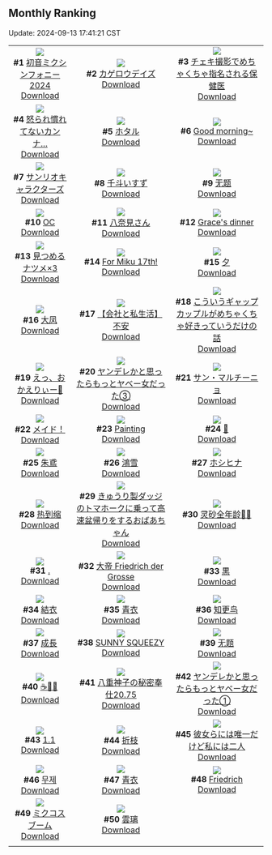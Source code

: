 ## Monthly Ranking
Update: 2024-09-13 17:41:21 CST

|      |      |      |
| :----: | :----: | :----: |
| ![](https://i.pixiv.re/c/240x480/img-master/img/2024/08/16/00/30/07/121525173_p0_master1200.jpg)<br>**#1** [初音ミクシンフォニー2024](https://www.pixiv.net/artworks/121525173)<br>[Download](https://i.pixiv.re/img-original/img/2024/08/16/00/30/07/121525173_p0.jpg) | ![](https://i.pixiv.re/c/240x480/img-master/img/2024/08/15/12/30/03/121506139_p0_master1200.jpg)<br>**#2** [カゲロウデイズ](https://www.pixiv.net/artworks/121506139)<br>[Download](https://i.pixiv.re/img-original/img/2024/08/15/12/30/03/121506139_p0.png) | ![](https://i.pixiv.re/c/240x480/img-master/img/2024/08/16/08/30/02/121532156_p0_master1200.jpg)<br>**#3** [チェキ撮影でめちゃくちゃ指名される保健医](https://www.pixiv.net/artworks/121532156)<br>[Download](https://i.pixiv.re/img-original/img/2024/08/16/08/30/02/121532156_p0.jpg) |
| ![](https://i.pixiv.re/c/240x480/img-master/img/2024/08/16/18/37/11/121544317_p0_master1200.jpg)<br>**#4** [怒られ慣れてないカンナ…](https://www.pixiv.net/artworks/121544317)<br>[Download](https://i.pixiv.re/img-original/img/2024/08/16/18/37/11/121544317_p0.png) | ![](https://i.pixiv.re/c/240x480/img-master/img/2024/08/15/00/00/12/121493874_p0_master1200.jpg)<br>**#5** [ホタル](https://www.pixiv.net/artworks/121493874)<br>[Download](https://i.pixiv.re/img-original/img/2024/08/15/00/00/12/121493874_p0.jpg) | ![](https://i.pixiv.re/c/240x480/img-master/img/2024/08/16/00/00/25/121523921_p0_master1200.jpg)<br>**#6** [Good morning~](https://www.pixiv.net/artworks/121523921)<br>[Download](https://i.pixiv.re/img-original/img/2024/08/16/00/00/25/121523921_p0.jpg) |
| ![](https://i.pixiv.re/c/240x480/img-master/img/2024/08/17/00/01/38/121555597_p0_master1200.jpg)<br>**#7** [サンリオキャラクターズ](https://www.pixiv.net/artworks/121555597)<br>[Download](https://i.pixiv.re/img-original/img/2024/08/17/00/01/38/121555597_p0.png) | ![](https://i.pixiv.re/c/240x480/img-master/img/2024/08/16/00/00/16/121523870_p0_master1200.jpg)<br>**#8** [千斗いすず](https://www.pixiv.net/artworks/121523870)<br>[Download](https://i.pixiv.re/img-original/img/2024/08/16/00/00/16/121523870_p0.jpg) | ![](https://i.pixiv.re/c/240x480/img-master/img/2024/08/16/19/46/23/121546405_p0_master1200.jpg)<br>**#9** [无题](https://www.pixiv.net/artworks/121546405)<br>[Download](https://i.pixiv.re/img-original/img/2024/08/16/19/46/23/121546405_p0.jpg) |
| ![](https://i.pixiv.re/c/240x480/img-master/img/2024/08/16/00/00/41/121523981_p0_master1200.jpg)<br>**#10** [OC](https://www.pixiv.net/artworks/121523981)<br>[Download](https://i.pixiv.re/img-original/img/2024/08/16/00/00/41/121523981_p0.jpg) | ![](https://i.pixiv.re/c/240x480/img-master/img/2024/08/17/00/50/11/121557422_p0_master1200.jpg)<br>**#11** [八奈見さん](https://www.pixiv.net/artworks/121557422)<br>[Download](https://i.pixiv.re/img-original/img/2024/08/17/00/50/11/121557422_p0.png) | ![](https://i.pixiv.re/c/240x480/img-master/img/2024/08/14/03/06/07/121468483_p0_master1200.jpg)<br>**#12** [Grace's dinner](https://www.pixiv.net/artworks/121468483)<br>[Download](https://i.pixiv.re/img-original/img/2024/08/14/03/06/07/121468483_p0.jpg) |
| ![](https://i.pixiv.re/c/240x480/img-master/img/2024/08/16/08/52/59/121532438_p0_master1200.jpg)<br>**#13** [見つめるナツメ×3](https://www.pixiv.net/artworks/121532438)<br>[Download](https://i.pixiv.re/img-original/img/2024/08/16/08/52/59/121532438_p0.jpg) | ![](https://i.pixiv.re/c/240x480/img-master/img/2024/08/18/20/45/21/121615912_p0_master1200.jpg)<br>**#14** [For Miku 17th!](https://www.pixiv.net/artworks/121615912)<br>[Download](https://i.pixiv.re/img-original/img/2024/08/18/20/45/21/121615912_p0.jpg) | ![](https://i.pixiv.re/c/240x480/img-master/img/2024/08/15/01/13/40/121496311_p0_master1200.jpg)<br>**#15** [夕](https://www.pixiv.net/artworks/121496311)<br>[Download](https://i.pixiv.re/img-original/img/2024/08/15/01/13/40/121496311_p0.jpg) |
| ![](https://i.pixiv.re/c/240x480/img-master/img/2024/08/16/02/39/50/121527987_p0_master1200.jpg)<br>**#16** [大凤](https://www.pixiv.net/artworks/121527987)<br>[Download](https://i.pixiv.re/img-original/img/2024/08/16/02/39/50/121527987_p0.jpg) | ![](https://i.pixiv.re/c/240x480/img-master/img/2024/08/16/12/00/12/121535499_p0_master1200.jpg)<br>**#17** [【会社と私生活】不安](https://www.pixiv.net/artworks/121535499)<br>[Download](https://i.pixiv.re/img-original/img/2024/08/16/12/00/12/121535499_p0.jpg) | ![](https://i.pixiv.re/c/240x480/img-master/img/2024/08/16/00/03/03/121524229_p0_master1200.jpg)<br>**#18** [こういうギャップカップルがめちゃくちゃ好きっていうだけの話](https://www.pixiv.net/artworks/121524229)<br>[Download](https://i.pixiv.re/img-original/img/2024/08/16/00/03/03/121524229_p0.jpg) |
| ![](https://i.pixiv.re/c/240x480/img-master/img/2024/08/16/00/14/45/121524685_p0_master1200.jpg)<br>**#19** [えっ、おかえりぃー🍺](https://www.pixiv.net/artworks/121524685)<br>[Download](https://i.pixiv.re/img-original/img/2024/08/16/00/14/45/121524685_p0.png) | ![](https://i.pixiv.re/c/240x480/img-master/img/2024/08/16/00/01/32/121524102_p0_master1200.jpg)<br>**#20** [ヤンデレかと思ったらもっとヤベー女だった③](https://www.pixiv.net/artworks/121524102)<br>[Download](https://i.pixiv.re/img-original/img/2024/08/16/00/01/32/121524102_p0.png) | ![](https://i.pixiv.re/c/240x480/img-master/img/2024/08/16/19/51/50/121546541_p0_master1200.jpg)<br>**#21** [サン・マルチーニョ](https://www.pixiv.net/artworks/121546541)<br>[Download](https://i.pixiv.re/img-original/img/2024/08/16/19/51/50/121546541_p0.jpg) |
| ![](https://i.pixiv.re/c/240x480/img-master/img/2024/08/16/00/00/26/121523926_p0_master1200.jpg)<br>**#22** [メイド！](https://www.pixiv.net/artworks/121523926)<br>[Download](https://i.pixiv.re/img-original/img/2024/08/16/00/00/26/121523926_p0.jpg) | ![](https://i.pixiv.re/c/240x480/img-master/img/2024/08/14/13/11/18/121477002_p0_master1200.jpg)<br>**#23** [Painting](https://www.pixiv.net/artworks/121477002)<br>[Download](https://i.pixiv.re/img-original/img/2024/08/14/13/11/18/121477002_p0.jpg) | ![](https://i.pixiv.re/c/240x480/img-master/img/2024/08/16/11/47/30/121535216_p0_master1200.jpg)<br>**#24** [👑](https://www.pixiv.net/artworks/121535216)<br>[Download](https://i.pixiv.re/img-original/img/2024/08/16/11/47/30/121535216_p0.png) |
| ![](https://i.pixiv.re/c/240x480/img-master/img/2024/08/14/00/00/05/121463916_p0_master1200.jpg)<br>**#25** [朱鳶](https://www.pixiv.net/artworks/121463916)<br>[Download](https://i.pixiv.re/img-original/img/2024/08/14/00/00/05/121463916_p0.jpg) | ![](https://i.pixiv.re/c/240x480/img-master/img/2024/08/15/18/25/58/121512856_p0_master1200.jpg)<br>**#26** [鴻雪](https://www.pixiv.net/artworks/121512856)<br>[Download](https://i.pixiv.re/img-original/img/2024/08/15/18/25/58/121512856_p0.jpg) | ![](https://i.pixiv.re/c/240x480/img-master/img/2024/08/16/20/49/36/121548605_p0_master1200.jpg)<br>**#27** [ホシヒナ](https://www.pixiv.net/artworks/121548605)<br>[Download](https://i.pixiv.re/img-original/img/2024/08/16/20/49/36/121548605_p0.jpg) |
| ![](https://i.pixiv.re/c/240x480/img-master/img/2024/08/16/23/59/59/121555281_p0_master1200.jpg)<br>**#28** [热到缩](https://www.pixiv.net/artworks/121555281)<br>[Download](https://i.pixiv.re/img-original/img/2024/08/16/23/59/59/121555281_p0.png) | ![](https://i.pixiv.re/c/240x480/img-master/img/2024/08/16/20/29/07/121547902_p0_master1200.jpg)<br>**#29** [きゅうり製ダッジのトマホークに乗って高速盆帰りをするおばあちゃん](https://www.pixiv.net/artworks/121547902)<br>[Download](https://i.pixiv.re/img-original/img/2024/08/16/20/29/07/121547902_p0.jpg) | ![](https://i.pixiv.re/c/240x480/img-master/img/2024/08/16/00/00/55/121524018_p0_master1200.jpg)<br>**#30** [灵砂全年龄🍓🍓](https://www.pixiv.net/artworks/121524018)<br>[Download](https://i.pixiv.re/img-original/img/2024/08/16/00/00/55/121524018_p0.jpg) |
| ![](https://i.pixiv.re/c/240x480/img-master/img/2024/08/15/00/00/30/121493961_p0_master1200.jpg)<br>**#31** [.](https://www.pixiv.net/artworks/121493961)<br>[Download](https://i.pixiv.re/img-original/img/2024/08/15/00/00/30/121493961_p0.jpg) | ![](https://i.pixiv.re/c/240x480/img-master/img/2024/08/17/20/44/27/121581222_p0_master1200.jpg)<br>**#32** [大帝 Friedrich der Grosse](https://www.pixiv.net/artworks/121581222)<br>[Download](https://i.pixiv.re/img-original/img/2024/08/17/20/44/27/121581222_p0.jpg) | ![](https://i.pixiv.re/c/240x480/img-master/img/2024/08/16/23/20/40/121553926_p0_master1200.jpg)<br>**#33** [黒](https://www.pixiv.net/artworks/121553926)<br>[Download](https://i.pixiv.re/img-original/img/2024/08/16/23/20/40/121553926_p0.jpg) |
| ![](https://i.pixiv.re/c/240x480/img-master/img/2024/08/16/00/30/42/121524907_p0_master1200.jpg)<br>**#34** [結衣](https://www.pixiv.net/artworks/121524907)<br>[Download](https://i.pixiv.re/img-original/img/2024/08/16/00/30/42/121524907_p0.png) | ![](https://i.pixiv.re/c/240x480/img-master/img/2024/08/16/19/28/18/121515791_p0_master1200.jpg)<br>**#35** [青衣](https://www.pixiv.net/artworks/121515791)<br>[Download](https://i.pixiv.re/img-original/img/2024/08/16/19/28/18/121515791_p0.jpg) | ![](https://i.pixiv.re/c/240x480/img-master/img/2024/08/17/22/40/05/121585447_p0_master1200.jpg)<br>**#36** [知更鸟](https://www.pixiv.net/artworks/121585447)<br>[Download](https://i.pixiv.re/img-original/img/2024/08/17/22/40/05/121585447_p0.jpg) |
| ![](https://i.pixiv.re/c/240x480/img-master/img/2024/08/18/00/16/53/121589374_p0_master1200.jpg)<br>**#37** [成長](https://www.pixiv.net/artworks/121589374)<br>[Download](https://i.pixiv.re/img-original/img/2024/08/18/00/16/53/121589374_p0.jpg) | ![](https://i.pixiv.re/c/240x480/img-master/img/2024/08/14/01/13/56/121466363_p0_master1200.jpg)<br>**#38** [SUNNY SQUEEZY](https://www.pixiv.net/artworks/121466363)<br>[Download](https://i.pixiv.re/img-original/img/2024/08/14/01/13/56/121466363_p0.jpg) | ![](https://i.pixiv.re/c/240x480/img-master/img/2024/08/14/19/13/35/121484747_p0_master1200.jpg)<br>**#39** [无题](https://www.pixiv.net/artworks/121484747)<br>[Download](https://i.pixiv.re/img-original/img/2024/08/14/19/13/35/121484747_p0.jpg) |
| ![](https://i.pixiv.re/c/240x480/img-master/img/2024/08/17/00/15/36/121556288_p0_master1200.jpg)<br>**#40** [☕🌸✨](https://www.pixiv.net/artworks/121556288)<br>[Download](https://i.pixiv.re/img-original/img/2024/08/17/00/15/36/121556288_p0.jpg) | ![](https://i.pixiv.re/c/240x480/img-master/img/2024/08/14/00/39/47/121465484_p0_master1200.jpg)<br>**#41** [八重神子の秘密奉仕20.75](https://www.pixiv.net/artworks/121465484)<br>[Download](https://i.pixiv.re/img-original/img/2024/08/14/00/39/47/121465484_p0.jpg) | ![](https://i.pixiv.re/c/240x480/img-master/img/2024/08/14/00/01/56/121464184_p0_master1200.jpg)<br>**#42** [ヤンデレかと思ったらもっとヤベー女だった①](https://www.pixiv.net/artworks/121464184)<br>[Download](https://i.pixiv.re/img-original/img/2024/08/14/00/01/56/121464184_p0.png) |
| ![](https://i.pixiv.re/c/240x480/img-master/img/2024/08/17/14/48/37/121571675_p0_master1200.jpg)<br>**#43** [1.1](https://www.pixiv.net/artworks/121571675)<br>[Download](https://i.pixiv.re/img-original/img/2024/08/17/14/48/37/121571675_p0.png) | ![](https://i.pixiv.re/c/240x480/img-master/img/2024/08/15/15/06/17/121509043_p0_master1200.jpg)<br>**#44** [折枝](https://www.pixiv.net/artworks/121509043)<br>[Download](https://i.pixiv.re/img-original/img/2024/08/15/15/06/17/121509043_p0.jpg) | ![](https://i.pixiv.re/c/240x480/img-master/img/2024/08/16/18/05/01/121543428_p0_master1200.jpg)<br>**#45** [彼女らには唯一だけど私には二人](https://www.pixiv.net/artworks/121543428)<br>[Download](https://i.pixiv.re/img-original/img/2024/08/16/18/05/01/121543428_p0.png) |
| ![](https://i.pixiv.re/c/240x480/img-master/img/2024/08/15/11/51/45/121505235_p0_master1200.jpg)<br>**#46** [무제](https://www.pixiv.net/artworks/121505235)<br>[Download](https://i.pixiv.re/img-original/img/2024/08/15/11/51/45/121505235_p0.jpg) | ![](https://i.pixiv.re/c/240x480/img-master/img/2024/08/15/15/29/04/121509521_p0_master1200.jpg)<br>**#47** [青衣](https://www.pixiv.net/artworks/121509521)<br>[Download](https://i.pixiv.re/img-original/img/2024/08/15/15/29/04/121509521_p0.jpg) | ![](https://i.pixiv.re/c/240x480/img-master/img/2024/08/30/09/57/10/121505073_p0_master1200.jpg)<br>**#48** [Friedrich](https://www.pixiv.net/artworks/121505073)<br>[Download](https://i.pixiv.re/img-original/img/2024/08/30/09/57/10/121505073_p0.jpg) |
| ![](https://i.pixiv.re/c/240x480/img-master/img/2024/08/16/04/00/55/121529093_p0_master1200.jpg)<br>**#49** [ミクコスブーム](https://www.pixiv.net/artworks/121529093)<br>[Download](https://i.pixiv.re/img-original/img/2024/08/16/04/00/55/121529093_p0.png) | ![](https://i.pixiv.re/c/240x480/img-master/img/2024/08/18/18/00/10/121610364_p0_master1200.jpg)<br>**#50** [雲璃](https://www.pixiv.net/artworks/121610364)<br>[Download](https://i.pixiv.re/img-original/img/2024/08/18/18/00/10/121610364_p0.jpg) |
|      |

